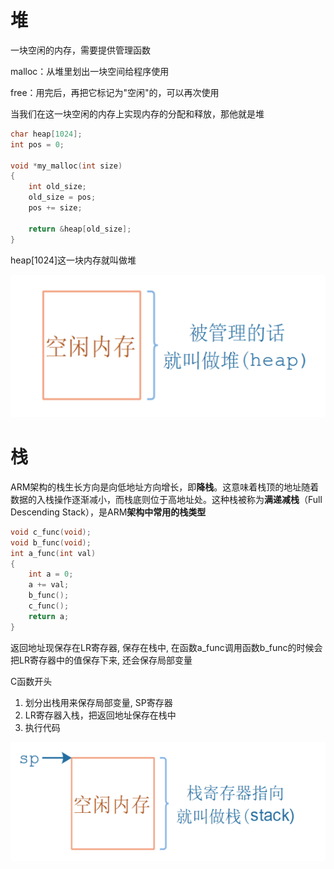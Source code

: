 # 堆

一块空闲的内存，需要提供管理函数

malloc：从堆里划出一块空间给程序使用 

free：用完后，再把它标记为"空闲"的，可以再次使用

当我们在这一块空闲的内存上实现内存的分配和释放，那他就是堆

```c
char heap[1024];
int pos = 0;

void *my_malloc(int size)
{
	int old_size;
	old_size = pos;
	pos += size;
	
	return &heap[old_size];
}
```

heap[1024]这一块内存就叫做堆

![image-20250210092806534](https://raw.githubusercontent.com/ZhangZhen-huia/Note/main/img/202502100928500.png)

# 栈

ARM架构的栈生长方向是向低地址方向增长，即**降栈**。这意味着栈顶的地址随着数据的入栈操作逐渐减小，而栈底则位于高地址处。这种栈被称为**满递减栈**（Full Descending Stack），是ARM**架构中常用的栈类型**

```c
void c_func(void);
void b_func(void);
int a_func(int val)
{
    int a = 0;
    a += val;
    b_func();
    c_func();
    return a;
}
```

返回地址现保存在LR寄存器, 保存在栈中, 在函数a_func调用函数b_func的时候会把LR寄存器中的值保存下来, 还会保存局部变量

C函数开头

1. 划分出栈用来保存局部变量, SP寄存器
2. LR寄存器入栈，把返回地址保存在栈中
3. 执行代码

![image-20250210092811249](https://raw.githubusercontent.com/ZhangZhen-huia/Note/main/img/202502100928324.png)